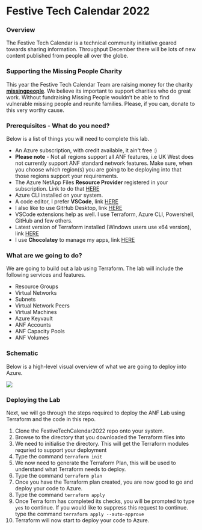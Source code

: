 # Festive Tech Calendar 2022

### Overview
The Festive Tech Calendar is a technical community initiative geared towards sharing information. Throughput December there will be lots of new content published from people all over the globe.

### Supporting the Missing People Charity
This year the Festive Tech Calendar Team are raising money for the charity **[missingpeople](https://www.missingpeople.org.uk/)**. We believe its important to support charities who do great work. Without fundraising Missing People wouldn’t be able to find vulnerable missing people and reunite families. Please, if you can, donate to this very worthy cause.

### Prerequisites - What do you need?
Below is a list of things you will need to complete this lab.
- An Azure subscription, with credit available, it ain't free :)
- **Please note** - Not all regions support all ANF features, i.e UK West does not currently support ANF standard network features. Make sure, when you choose which region(s) you are going to be deploying into that those regions support your requirements.
- The Azure NetApp Files **Resource Provider** registered in your subscription. Link to do that [HERE](https://learn.microsoft.com/en-us/azure/azure-netapp-files/azure-netapp-files-register)
- Azure CLI installed on your system.
- A code editor, I prefer **VSCode**, link [HERE](https://code.visualstudio.com/Download)
- I also like to use GitHub Desktop, link [HERE](https://desktop.github.com/)
- VSCode extensions help as well. I use Terraform, Azure CLI, Powershell, GitHub and few others.
- Latest version of Terraform installed (Windows users use x64 version), link [HERE](https://developer.hashicorp.com/terraform/tutorials/aws-get-started/install-cli)
- I use **Chocolatey** to manage my apps, link [HERE](https://chocolatey.org/install)

### What are we going to do?
We are going to build out a lab using Terraform. The lab will include the following services and features.
- Resource Groups
- Virtual Networks
- Subnets
- Virtual Network Peers
- Virtual Machines
- Azure Keyvault
- ANF Accounts
- ANF Capacity Pools
- ANF Volumes

### Schematic
Below is a high-level visual overview of what we are going to deploy into Azure.

<img src="https://github.com/anthonymashford/FestiveTechCalendar2022/blob/main/TF-Deploy%20ANF%20using%20Terraform/images/TerraformLab-FTC2022.png">

### Deploying the Lab
Next, we will go through the steps required to deploy the ANF Lab using Terraform and the code in this repo.

1. Clone the FestiveTechCalendar2022 repo onto your system.
2. Browse to the directory that you downloaded the Terraform files into
3. We need to initialise the directory. This will get the Terraform modules  requried to support your deployment
4. Type the command `terraform init` 
5. We now need to generate the Terraform Plan, this will be used to understand what Terraform needs to deploy.
6. Type the command `terraform plan`
7. Once you have the Terraform plan created, you are now good to go and deploy your code to Azure.
8. Type the command `terraform apply`
9. Once Terra form has completed its checks, you will be prompted to type `yes` to continue. If you would like to suppress this request to continue. type the command `terraform apply --auto-approve`
10. Terraform will now start to deploy your code to Azure.